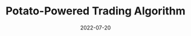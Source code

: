 ---
title: Potato-Powered Trading Algorithm
description: Finalist for Algothon 2022 by SIG x UNSW Fintech Society
date: 2022-07-20
github: potato-algothon-2022
---